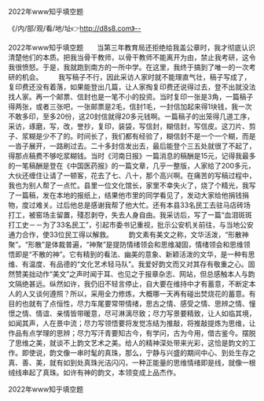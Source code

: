 2022年www知乎填空题

《/内/部/观/看/地/址👉http://d8s8.com》--

2022年www知乎填空题　　当第三年教育局还拒绝给我盖公章时，我才彻底认识清楚他们的本质。把我当骨干教师，以骨干教师不能离开为由，禁止我考研，这令我很愤怒。于是，我就跑到南方的一所中学。在这里，我终于搞到了唯一的一次考研的机会。
　　我写稿子不行，因此采访人家时就不能理直气壮，稿子写成了，复印费还没有着落，如果能登出几篇，让人家掏复印费还说得过去，登不出就没法找人家。再一个邮票、信封也是一笔不小的投资。当时复印一张是3角，一篇稿子得两张，或者三张吧，一张邮票是2毛，信封1毛，一封信加起来得1块钱，我一次不敢多印，至多20份，这20封信就得20多元钱啊。一篇稿子的出笼得几道工序，采访，琢磨，写，改，誉抄，复印，装袋，写信封，糊信封，写信皮。这刀片、剪子、浆糊是少不了的。时间长了，我们都有经验了，糊信封不是一个一个糊，而是一沓子展开，一路刷过去。二十多封信发出去，最后能登个三五处就很了不起了，得那点稿费不够吃浆糊钱。当时《河南日报》一篇消息的稿酬是15元，记得我最多的一笔稿酬是登在《中国医药报》的一篇文章，几乎一整版，人家给了200多元，大伙还缠住让请了一顿客，花去了七、八十，那个高兴啊。在痛苦的写稿过程中，我也为别人帮了一点忙。县里一位文化馆长，家里不幸失火了，烧了个精光，我写了一篇稿，发在本地的报纸上，结果他市里的同学看见了，发动大家给他捐钱捐物，度过难关。过后他总是感谢我帮了他大忙。还有本县33名民工去驻马店砖场打工，被窑场主留置，殘忍剥夺，失去人身自由。我采访后，写了一篇“血泪斑斑打工史－－为了33名民工”，引起市委书记重视，批示公安机关前往，与当地公安通力合作，使33位民工得以解救。
　　韵文素有美文之称，文华活泼，“形散神聚”。“形散”是体裁普遍，“神聚”是提防情绪领会和思维凝固，情绪领会和思维领悟即是“不散的神”。它有精到的看法、幽美的意象、新颖活泼的文华，是一种有思维、有温度、有品德的“文化艺术轻马队”。我爱好韵文而又对其存有敬重之心。固然赞美拙动作“美文”之声时闻于耳、也见之于报章杂志、网站，但总感触本人与韵文隔绝甚远。纵然如许，我仍旧不轻言停止，自大要在维持中才有蓄意，不断定本人的人又谈何遵照？所以，采用全力修炼，大概哪一天再有碰出焚烧花的蓄意。有目的也就有了点恒性，尽力车尾要常带情绪，思古之情、感受之情、思辨之情、憧憬之情、情谊、亲情皆带暖意，尽可淋漓尽致；尽力写景要精致，让人如临其境，如闻其声，人在景中流；尽力写领悟要将发觉冻结为推敲，将推敲提炼为思维，让作品有点学理的思辨；尽力写汗青要知古今，有学问，古为今用，借古鉴今。摆脱了思维之美，就谈不上韵文艺术之美。给人的精神深处带来光彩，这恰是韵文的工作。即使说，韵文像一串时髦的真珠，那么，宁静与兴盛的期间中心、到处生存之真、善、美，就有如到处真珠光洁闪闪，一种正能量的思维情绪即是线，就像一根绒线串起了真珠。如许有神的韵文，本领变成上品杰作。





2022年www知乎填空题
